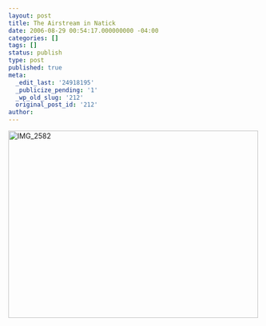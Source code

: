 ```yaml
---
layout: post
title: The Airstream in Natick
date: 2006-08-29 00:54:17.000000000 -04:00
categories: []
tags: []
status: publish
type: post
published: true
meta:
  _edit_last: '24918195'
  _publicize_pending: '1'
  _wp_old_slug: '212'
  original_post_id: '212'
author: 
---
```

<a href="http://www.flickr.com/photos/matthewsim/226679314/" title="IMG_2582 by Matthew Simoneau, on Flickr"><img src="http://farm1.staticflickr.com/92/226679314_6054a138af.jpg" width="500" height="375" alt="IMG_2582" /></a>
